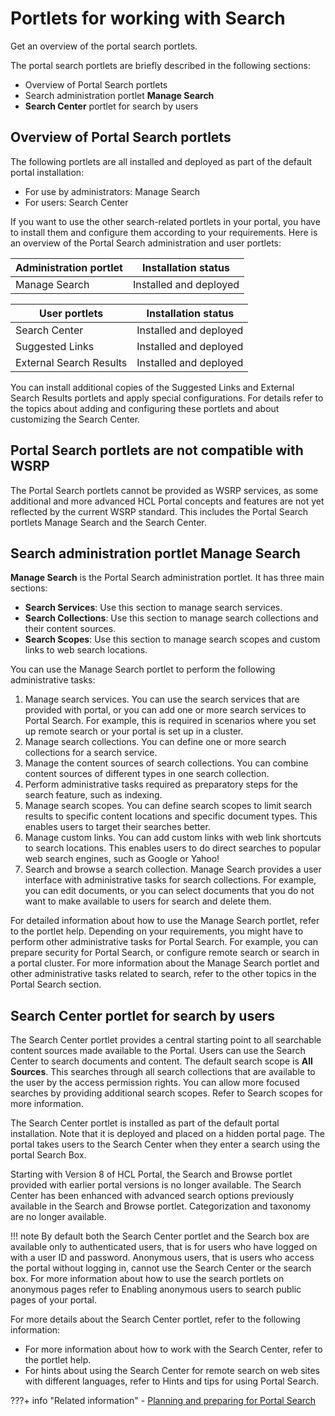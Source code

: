 # Portlets for working with Search

Get an overview of the portal search portlets.

The portal search portlets are briefly described in the following sections:

-   Overview of Portal Search portlets
-   Search administration portlet **Manage Search**
-   **Search Center** portlet for search by users

## Overview of Portal Search portlets

The following portlets are all installed and deployed as part of the default portal installation:

-   For use by administrators: Manage Search
-   For users: Search Center

If you want to use the other search-related portlets in your portal, you have to install them and configure them according to your requirements. Here is an overview of the Portal Search administration and user portlets:

|Administration portlet|Installation status|
|----------------------|-------------------|
|Manage Search|Installed and deployed|

|User portlets|Installation status|
|-------------|-------------------|
|Search Center|Installed and deployed|
|Suggested Links|Installed and deployed|
|External Search Results|Installed and deployed|

You can install additional copies of the Suggested Links and External Search Results portlets and apply special configurations. For details refer to the topics about adding and configuring these portlets and about customizing the Search Center.

## Portal Search portlets are not compatible with WSRP

The Portal Search portlets cannot be provided as WSRP services, as some additional and more advanced HCL Portal concepts and features are not yet reflected by the current WSRP standard. This includes the Portal Search portlets Manage Search and the Search Center.

## Search administration portlet Manage Search

**Manage Search** is the Portal Search administration portlet. It has three main sections:

-   **Search Services**: Use this section to manage search services.
-   **Search Collections**: Use this section to manage search collections and their content sources.
-   **Search Scopes**: Use this section to manage search scopes and custom links to web search locations.

You can use the Manage Search portlet to perform the following administrative tasks:

1.  Manage search services. You can use the search services that are provided with portal, or you can add one or more search services to Portal Search. For example, this is required in scenarios where you set up remote search or your portal is set up in a cluster.
2.  Manage search collections. You can define one or more search collections for a search service.
3.  Manage the content sources of search collections. You can combine content sources of different types in one search collection.
4.  Perform administrative tasks required as preparatory steps for the search feature, such as indexing.
5.  Manage search scopes. You can define search scopes to limit search results to specific content locations and specific document types. This enables users to target their searches better.
6.  Manage custom links. You can add custom links with web link shortcuts to search locations. This enables users to do direct searches to popular web search engines, such as Google or Yahoo!
7.  Search and browse a search collection. Manage Search provides a user interface with administrative tasks for search collections. For example, you can edit documents, or you can select documents that you do not want to make available to users for search and delete them.

For detailed information about how to use the Manage Search portlet, refer to the portlet help. Depending on your requirements, you might have to perform other administrative tasks for Portal Search. For example, you can prepare security for Portal Search, or configure remote search or search in a portal cluster. For more information about the Manage Search portlet and other administrative tasks related to search, refer to the other topics in the Portal Search section.

## Search Center portlet for search by users

The Search Center portlet provides a central starting point to all searchable content sources made available to the Portal. Users can use the Search Center to search documents and content. The default search scope is **All Sources**. This searches through all search collections that are available to the user by the access permission rights. You can allow more focused searches by providing additional search scopes. Refer to Search scopes for more information.

The Search Center portlet is installed as part of the default portal installation. Note that it is deployed and placed on a hidden portal page. The portal takes users to the Search Center when they enter a search using the portal Search Box.

Starting with Version 8 of HCL Portal, the Search and Browse portlet provided with earlier portal versions is no longer available. The Search Center has been enhanced with advanced search options previously available in the Search and Browse portlet. Categorization and taxonomy are no longer available.

!!! note 
    By default both the Search Center portlet and the Search box are available only to authenticated users, that is for users who have logged on with a user ID and password. Anonymous users, that is users who access the portal without logging in, cannot use the Search Center or the search box. For more information about how to use the search portlets on anonymous pages refer to Enabling anonymous users to search public pages of your portal.

For more details about the Search Center portlet, refer to the following information:

-   For more information about how to work with the Search Center, refer to the portlet help.
-   For hints about using the Search Center for remote search on web sites with different languages, refer to Hints and tips for using Portal Search.


???+ info "Related information"
    - [Planning and preparing for Portal Search](../planning_portal_search/index.md)

